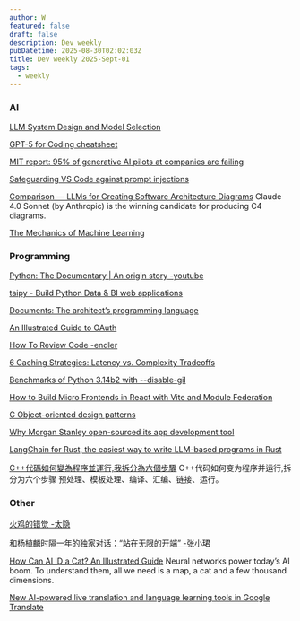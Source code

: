 ```yaml
---
author: W
featured: false
draft: false
description: Dev weekly
pubDatetime: 2025-08-30T02:02:03Z
title: Dev weekly 2025-Sept-01
tags:
  - weekly
---
```


### AI

[]()

[]()

[]()

[]()

[]()

[]()

[]()

[]()

[]()

[]()

[LLM System Design and Model Selection](https://www.oreilly.com/radar/llm-system-design-and-model-selection/)

[]()

[GPT-5 for Coding cheatsheet](https://cdn.openai.com/API/docs/gpt-5-for-coding-cheatsheet.pdf)

[MIT report: 95% of generative AI pilots at companies are failing](https://fortune.com/2025/08/18/mit-report-95-percent-generative-ai-pilots-at-companies-failing-cfo/)

[]()

[]()

[Safeguarding VS Code against prompt injections](https://github.blog/security/vulnerability-research/safeguarding-vs-code-against-prompt-injections/)

[Comparison — LLMs for Creating Software Architecture Diagrams](https://icepanel.medium.com/comparison-llms-for-creating-software-architecture-diagrams-59bc1821e2a1) Claude 4.0 Sonnet (by Anthropic) is the winning candidate for producing C4 diagrams.

[The Mechanics of Machine Learning](https://mlbook.explained.ai/)

[]()

### Programming

[Python: The Documentary | An origin story -youtube](https://www.youtube.com/watch?v=GfH4QL4VqJ0&ab_channel=CultRepo%28formerlyHoneypot%29)

[taipy - Build Python Data & BI web applications](https://taipy.io/)

[]()

[]()

[Documents: The architect’s programming language](https://stackoverflow.blog/2025/08/20/documents-the-architect-s-programming-language/)

[An Illustrated Guide to OAuth](https://www.ducktyped.org/p/an-illustrated-guide-to-oauth)

[How To Review Code -endler](https://endler.dev/2025/how-to-review-code/)

[6 Caching Strategies: Latency vs. Complexity Tradeoffs ](https://thenewstack.io/6-caching-strategies-latency-vs-complexity-tradeoffs/)

[Benchmarks of Python 3.14b2 with --disable-gil](https://dev.to/basilemarchand/benchmarks-of-python-314b2-with-disable-gil-1ml3)

[]()

[]()

[How to Build Micro Frontends in React with Vite and Module Federation](https://www.freecodecamp.org/news/how-to-build-micro-frontends-in-react-with-vite-and-module-federation/)

[C Object-oriented design patterns](https://oshub.org/projects/retros-32/posts/object-oriented-design-patterns-in-osdev)

[Why Morgan Stanley open-sourced its app development tool](https://www.ciodive.com/news/morgan-stanley-open-source-software-development-finos-calm/758339/)

[LangChain for Rust, the easiest way to write LLM-based programs in Rust](https://github.com/Abraxas-365/langchain-rust)

[C++代碼如何變為程序並運行,我拆分為六個步驟](https://www.youtube.com/watch?v=rkltp96Ft9c&ab_channel=%E5%A4%8F%E6%9B%B9%E4%BF%8A) C++代码如何变为程序并运行,拆分为六个步骤 预处理、模板处理、编译、汇编、链接、运行。

[]()

### Other

[]()

[火鸡的错觉 -太隐](https://wangyurui.com/posts/huo-ji-de-cuo-jue-7519df30)

[和杨植麟时隔一年的独家对话：“站在无限的开端” -张小珺](https://mp.weixin.qq.com/s/uqUGwJLO30mRKXAtOauJGA)

[How Can AI ID a Cat? An Illustrated Guide](https://www.quantamagazine.org/how-can-ai-id-a-cat-an-illustrated-guide-20250430/) Neural networks power today’s AI boom. To understand them, all we need is a map, a cat and a few thousand dimensions.

[New AI-powered live translation and language learning tools in Google Translate](https://blog.google/products/translate/language-learning-live-translate/)

[]()

[]()

[]()

[]()

[]()

[]()

[]()

[]()

[]()

[]()

[]()

[]()

[]()

[]()

[]()

[]()

[]()

[]()

[]()

[]()
